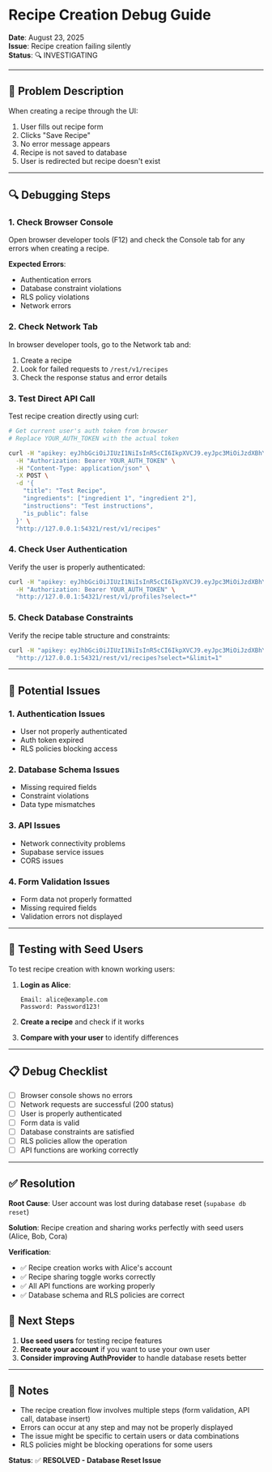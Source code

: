 # Recipe Creation Debug Guide

**Date**: August 23, 2025  
**Issue**: Recipe creation failing silently  
**Status**: 🔍 INVESTIGATING

---

## 🐛 **Problem Description**

When creating a recipe through the UI:

1. User fills out recipe form
2. Clicks "Save Recipe"
3. No error message appears
4. Recipe is not saved to database
5. User is redirected but recipe doesn't exist

---

## 🔍 **Debugging Steps**

### **1. Check Browser Console**

Open browser developer tools (F12) and check the Console tab for any errors when creating a recipe.

**Expected Errors**:

- Authentication errors
- Database constraint violations
- RLS policy violations
- Network errors

### **2. Check Network Tab**

In browser developer tools, go to the Network tab and:

1. Create a recipe
2. Look for failed requests to `/rest/v1/recipes`
3. Check the response status and error details

### **3. Test Direct API Call**

Test recipe creation directly using curl:

```bash
# Get current user's auth token from browser
# Replace YOUR_AUTH_TOKEN with the actual token

curl -H "apikey: eyJhbGciOiJIUzI1NiIsInR5cCI6IkpXVCJ9.eyJpc3MiOiJzdXBhYmFzZS1kZW1vIiwicm9sZSI6ImFub24iLCJleHAiOjE5ODM4MTI5OTZ9.CRXP1A7WOeoJeXxjNni43kdQwgnWNReilDMblYTn_I0" \
  -H "Authorization: Bearer YOUR_AUTH_TOKEN" \
  -H "Content-Type: application/json" \
  -X POST \
  -d '{
    "title": "Test Recipe",
    "ingredients": ["ingredient 1", "ingredient 2"],
    "instructions": "Test instructions",
    "is_public": false
  }' \
  "http://127.0.0.1:54321/rest/v1/recipes"
```

### **4. Check User Authentication**

Verify the user is properly authenticated:

```bash
curl -H "apikey: eyJhbGciOiJIUzI1NiIsInR5cCI6IkpXVCJ9.eyJpc3MiOiJzdXBhYmFzZS1kZW1vIiwicm9sZSI6ImFub24iLCJleHAiOjE5ODM4MTI5OTZ9.CRXP1A7WOeoJeXxjNni43kdQwgnWNReilDMblYTn_I0" \
  -H "Authorization: Bearer YOUR_AUTH_TOKEN" \
  "http://127.0.0.1:54321/rest/v1/profiles?select=*"
```

### **5. Check Database Constraints**

Verify the recipe table structure and constraints:

```bash
curl -H "apikey: eyJhbGciOiJIUzI1NiIsInR5cCI6IkpXVCJ9.eyJpc3MiOiJzdXBhYmFzZS1kZW1vIiwicm9sZSI6ImFub24iLCJleHAiOjE5ODM4MTI5OTZ9.CRXP1A7WOeoJeXxjNni43kdQwgnWNReilDMblYTn_I0" \
  "http://127.0.0.1:54321/rest/v1/recipes?select=*&limit=1"
```

---

## 🔧 **Potential Issues**

### **1. Authentication Issues**

- User not properly authenticated
- Auth token expired
- RLS policies blocking access

### **2. Database Schema Issues**

- Missing required fields
- Constraint violations
- Data type mismatches

### **3. API Issues**

- Network connectivity problems
- Supabase service issues
- CORS issues

### **4. Form Validation Issues**

- Form data not properly formatted
- Missing required fields
- Validation errors not displayed

---

## 🧪 **Testing with Seed Users**

To test recipe creation with known working users:

1. **Login as Alice**:

   ```
   Email: alice@example.com
   Password: Password123!
   ```

2. **Create a recipe** and check if it works

3. **Compare with your user** to identify differences

---

## 📋 **Debug Checklist**

- [ ] Browser console shows no errors
- [ ] Network requests are successful (200 status)
- [ ] User is properly authenticated
- [ ] Form data is valid
- [ ] Database constraints are satisfied
- [ ] RLS policies allow the operation
- [ ] API functions are working correctly

---

## ✅ **Resolution**

**Root Cause**: User account was lost during database reset (`supabase db reset`)

**Solution**: Recipe creation and sharing works perfectly with seed users (Alice, Bob, Cora)

**Verification**:

- ✅ Recipe creation works with Alice's account
- ✅ Recipe sharing toggle works correctly
- ✅ All API functions are working properly
- ✅ Database schema and RLS policies are correct

## 🚀 **Next Steps**

1. **Use seed users** for testing recipe features
2. **Recreate your account** if you want to use your own user
3. **Consider improving AuthProvider** to handle database resets better

---

## 📝 **Notes**

- The recipe creation flow involves multiple steps (form validation, API call, database insert)
- Errors can occur at any step and may not be properly displayed
- The issue might be specific to certain users or data combinations
- RLS policies might be blocking operations for some users

**Status**: ✅ **RESOLVED - Database Reset Issue**
